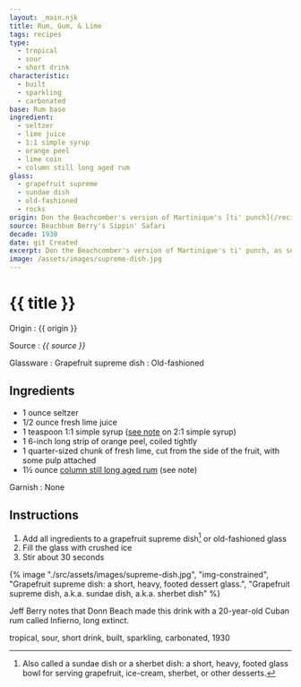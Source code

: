 ```yaml
---
layout: _main.njk
title: Rum, Gum, & Lime
tags: recipes
type: 
  - tropical
  - sour
  - short drink
characteristic:
  - built
  - sparkling
  - carbonated
base: Rum base
ingredient:
  - seltzer
  - lime juice
  - 1:1 simple syrup
  - orange peel
  - lime coin
  - column still long aged rum
glass:
  - grapefruit supreme
  - sundae dish
  - old-fashioned
  - rocks
origin: Don the Beachcomber's version of Martinique's [ti' punch](/recipes/ti-punch/), as served in his establishment in the 1930s and 1940s.
source: Beachbum Berry's Sippin' Safari
decade: 1930
date: git Created
excerpt: Don the Beachcomber's version of Martinique's ti' punch, as served in in his establishment in the 1930s and 1940s.
image: /assets/images/supreme-dish.jpg
---
```


<!-- markdownlint-disable MD025 -->
# {{ title }}
<!-- markdownlint-enable MD025 -->

Origin
  : {{ origin }}

Source
  : <cite><span data-pagefind-filter="Source">{{ source }}</span></cite>

Glassware
  : <span data-pagefind-filter="Glassware">Grapefruit supreme dish</span>
  : <span data-pagefind-filter="Glassware">Old-fashioned</span>

## Ingredients

* 1 ounce seltzer
* 1/2 ounce fresh lime juice
* 1 teaspoon 1:1 simple syrup ([see note](/mixes/2-1-simple-syrup/#fn:1) on 2:1 simple syrup)
* 1 6-inch long strip of orange peel, coiled tightly
* 1 quarter-sized chunk of fresh lime, cut from the side of the fruit, with some pulp attached
* 1&frac12; ounce [column still long aged rum](/rums/09-rum-column-still-long-aged/) (see note)

Garnish
  : <span data-pagefind-filter="Garnish">None</span>

## Instructions

1. Add all ingredients to a grapefruit supreme dish[^1] or old-fashioned glass
2. Fill the glass with crushed ice
3. Stir about 30 seconds

<tiki-dialog-img>

  {% image "./src/assets/images/supreme-dish.jpg", "img-constrained", "Grapefruit supreme dish: a short, heavy, footed dessert glass.", "Grapefruit supreme dish, a.k.a. sundae dish, a.k.a. sherbet dish" %}

</tiki-dialog-img>

[^1]: Also called a sundae dish or a sherbet dish: a short, heavy, footed glass bowl for serving grapefruit, ice-cream, sherbet, or other desserts.

<tiki-callout type="note">

  Jeff Berry notes that Donn Beach made this drink with a 20-year-old Cuban rum called Infierno, long extinct.
</tiki-callout>

</tiki-callout>

<div
  class="sr-only"
  data-cat[0]="Drink"
  data-type[0]="Tropical"
  data-type[1]="Sour"
  data-type[2]="Short drink"
  data-char[0]="Built"
  data-char[1]="Sparkling"
  data-char[2]="Carbonated"
  data-base[0]="Rum/Cane spirits"
  data-ingredient[0]="Seltzer"
  data-ingredient[1]="Soda water"
  data-ingredient[2]="Lime juice"
  data-ingredient[3]="1:1 simple syrup"
  data-ingredient[4]="Orange peel"
  data-ingredient[5]="Lime coin"
  data-ingredient[6]="Column still long aged rum"
  data-pantry[0]="Orange peel"
  data-pantry[1]="Lime coin"
  data-juice[0]="Lime juice"
  data-syrup[0]="1:1 simple syrup"
  data-liquor[0]="Column still long aged rum"
  data-soda[0]="Seltzer"
  data-soda[1]="Soda water"
  data-origin[0]="Don the Beachcomber"
  data-origin[1]="Donn Beach"
  data-origin[2]="Ernest Raymond Gantt"
  data-glass[0]="Rocks"
  data-glass[1]="Sundae dish"
  data-glass[2]="Sherbet dish"
  data-decade[0]="1930"
  data-pagefind-filter="
    Category[data-cat[0]],
    Type[data-type[0]],
    Type[data-type[1]],
    Type[data-type[2]],
    Characteristic[data-char[0]],
    Characteristic[data-char[1]],
    Characteristic[data-char[2]],
    Base[data-base[0]],
    Ingredient[data-ingredient[0]],
    Ingredient[data-ingredient[1]],
    Ingredient[data-ingredient[2]],
    Ingredient[data-ingredient[3]],
    Ingredient[data-ingredient[4]],
    Ingredient[data-ingredient[5]],
    Ingredient[data-ingredient[6]],
    Pantry[data-pantry[0]],
    Pantry[data-pantry[1]],
    Juice[data-juice[0]],
    Syrup[data-syrup[0]],
    Liquor[data-liquor[0]],
    Soda & seltzer[data-soda[0]],
    Soda & seltzer[data-soda[1]],
    Origin[data-origin[0]],
    Origin[data-origin[1]],
    Origin[data-origin[2]],
    Glassware[data-glass[0]],
    Glassware[data-glass[1]],
    Glassware[data-glass[2]],
    Decade[data-decade[0]]
  "
>
</div>

<div class="keywords" aria-hidden>tropical, sour, short drink, built, sparkling, carbonated, 1930</div>
